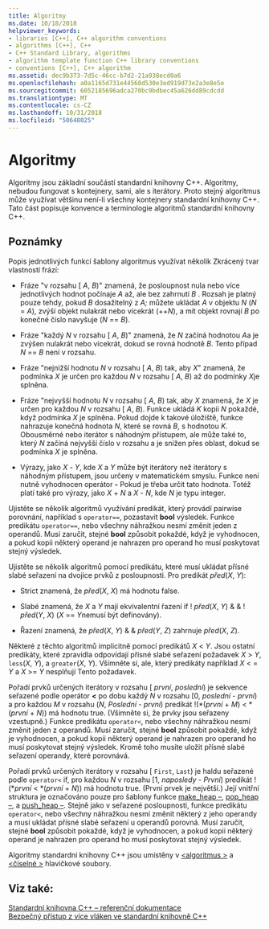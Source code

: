```yaml
---
title: Algoritmy
ms.date: 10/18/2018
helpviewer_keywords:
- libraries [C++], C++ algorithm conventions
- algorithms [C++], C++
- C++ Standard Library, algorithms
- algorithm template function C++ library conventions
- conventions [C++], C++ algorithm
ms.assetid: dec9b373-7d5c-46cc-b7d2-21a938ecd0a6
ms.openlocfilehash: a0a1165d731e44568d530e3ed919d73e2a3e8e5e
ms.sourcegitcommit: 6052185696adca270bc9bdbec45a626dd89cdcdd
ms.translationtype: MT
ms.contentlocale: cs-CZ
ms.lasthandoff: 10/31/2018
ms.locfileid: "50648025"
---
```

# <a name="algorithms"></a>Algoritmy

Algoritmy jsou základní součástí standardní knihovny C++. Algoritmy, nebudou fungovat s kontejnery, sami, ale s iterátory. Proto stejný algoritmus může využívat většinu není-li všechny kontejnery standardní knihovny C++. Tato část popisuje konvence a terminologie algoritmů standardní knihovny C++.

## <a name="remarks"></a>Poznámky

Popis jednotlivých funkcí šablony algoritmus využívat několik Zkrácený tvar vlastností frází:

- Fráze "v rozsahu \[ *A*, *B*)" znamená, že posloupnost nula nebo více jednotlivých hodnot počínaje *A* až, ale bez zahrnutí *B* . Rozsah je platný pouze tehdy, pokud *B* dosažitelný z *A;* můžete ukládat *A* v objektu *N* (*N*  =  *A*), zvýší objekt nulakrát nebo vícekrát (++*N*), a mít objekt rovnají *B* po konečné číslo navyšuje (*N*   ==  *B*).

- Fráze "každý *N* v rozsahu \[ *A*, *B*)" znamená, že *N* začíná hodnotou *A*a je zvýšen nulakrát nebo vícekrát, dokud se rovná hodnotě *B*. Tento případ *N* == *B* není v rozsahu.

- Fráze "nejnižší hodnotu *N* v rozsahu \[ *A*, *B*) tak, aby *X*" znamená, že podmínka *X* je určen pro každou *N* v rozsahu \[ *A*, *B*) až do podmínky *X*je splněna.

- Fráze "nejvyšší hodnotu *N* v rozsahu \[ *A*, *B*) tak, aby *X* znamená, že *X* je určen pro každou *N* v rozsahu \[ *A*, *B*). Funkce ukládá *K* kopii *N* pokaždé, když podmínka *X* je splněna. Pokud dojde k takové úložiště, funkce nahrazuje konečná hodnota *N*, které se rovná *B*, s hodnotou *K*. Obousměrné nebo iterátor s náhodným přístupem, ale může také to, který *N* začíná nejvyšší číslo v rozsahu a je snížen přes oblast, dokud se podmínka *X* je splněna.

- Výrazy, jako *X* - *Y*, kde *X* a *Y* může být iterátory než iterátory s náhodným přístupem, jsou určeny v matematickém smyslu. Funkce není nutně vyhodnocen operátor **-** Pokud je třeba určit tato hodnota. Totéž platí také pro výrazy, jako *X* + *N* a *X* - *N*, kde *N*  je typu integer.

Ujistěte se několik algoritmů využívání predikát, který provádí pairwise porovnání, například s `operator==`, pozastavit **bool** výsledek. Funkce predikátu `operator==`, nebo všechny náhražkou nesmí změnit jeden z operandů. Musí zaručit, stejné **bool** způsobit pokaždé, když je vyhodnocen, a pokud kopii některý operand je nahrazen pro operand ho musí poskytovat stejný výsledek.

Ujistěte se několik algoritmů pomocí predikátu, které musí ukládat přísné slabé seřazení na dvojice prvků z posloupnosti. Pro predikát *před*(*X*, *Y*):

- Strict znamená, že *před*(*X*, *X*) má hodnotu false.

- Slabé znamená, že *X* a *Y* mají ekvivalentní řazení if \! *před*(*X*, *Y*) & & \! *před*(*Y*, *X*) (*X* == *Y*nemusí být definovány).

- Řazení znamená, že *před*(*X*, *Y*) & & *před*(*Y*, *Z*) zahrnuje *před*(*X*, *Z*).

Některé z těchto algoritmů implicitně pomocí predikátů *X* \< *Y*. Jsou ostatní predikáty, které zpravidla odpovídají přísné slabé seřazení požadavek *X* > *Y*, `less`(*X*, *Y*), a `greater`(*X*, *Y*). Všimněte si, ale, který predikáty například *X* \< =  *Y* a *X* >= *Y* nesplňují Tento požadavek.

Pořadí prvků určených iterátory v rozsahu \[ *první*, *poslední*) je sekvence seřazené podle operátor **<** po dobu každý  *N* v rozsahu \[0, *poslední* - *první*) a pro každou *M* v rozsahu (*N*, *Poslední* - *první*) predikát \!(\*(*první*  +  *M*) < \*(*první* + *N*)) má hodnotu true. (Všimněte si, že prvky jsou seřazeny vzestupně.) Funkce predikátu `operator<`, nebo všechny náhražkou nesmí změnit jeden z operandů. Musí zaručit, stejné **bool** způsobit pokaždé, když je vyhodnocen, a pokud kopii některý operand je nahrazen pro operand ho musí poskytovat stejný výsledek. Kromě toho musíte uložit přísné slabé seřazení operandy, které porovnává.

Pořadí prvků určených iterátory v rozsahu \[ `First`, `Last`) je haldu seřazené podle `operator<` if, pro každou *N* v rozsahu \[1, *naposledy*  -  *První*) predikát \!(\*_první_ < \*(*první*  +  *N*)) má hodnotu true. (První prvek je největší.) Její vnitřní struktura je označováno pouze pro šablony funkce [make_heap –](../standard-library/algorithm-functions.md#make_heap), [pop_heap –](../standard-library/algorithm-functions.md#pop_heap), a [push_heap –](../standard-library/algorithm-functions.md#push_heap). Stejně jako v seřazené posloupnosti, funkce predikátu `operator<`, nebo všechny náhražkou nesmí změnit některý z jeho operandy a musí ukládat přísné slabé seřazení u operandů porovná. Musí zaručit, stejné **bool** způsobit pokaždé, když je vyhodnocen, a pokud kopii některý operand je nahrazen pro operand ho musí poskytovat stejný výsledek.

Algoritmy standardní knihovny C++ jsou umístěny v [ \<algoritmus >](../standard-library/algorithm.md) a [ \<číselné >](../standard-library/numeric.md) hlavičkové soubory.

## <a name="see-also"></a>Viz také:

[Standardní knihovna C++ – referenční dokumentace](../standard-library/cpp-standard-library-reference.md)<br/>
[Bezpečný přístup z více vláken ve standardní knihovně C++](../standard-library/thread-safety-in-the-cpp-standard-library.md)<br/>
